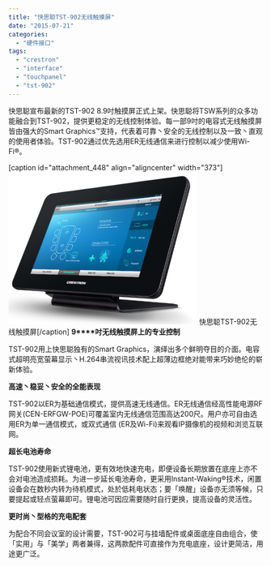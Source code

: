 ```yaml
---
title: "快思聪TST-902无线触摸屏"
date: "2015-07-21"
categories: 
  - "硬件接口"
tags: 
  - "crestron"
  - "interface"
  - "touchpanel"
  - "tst-902"
---
```


快思聪宣布最新的TST-902 8.9吋触摸屏正式上架。快思聪将TSW系列的众多功能融合到TST-902，提供更稳定的无线控制体验。每一部9吋的电容式无线触摸屏皆由强大的Smart Graphics™支持，代表着可靠丶安全的无线控制以及一致丶直观的使用者体验。TST\-902通过优先选用ER无线通信来进行控制以减少使用Wi-Fi®。

\[caption id="attachment\_448" align="aligncenter" width="373"\][![快思聪TST-902无线触摸屏](images/TS-902-desk.png)](http://www.apcube.com/wp-content/uploads/2015/07/TS-902-desk.png) 快思聪TST-902无线触摸屏\[/caption\] **9****吋无线触摸屏上的专业控制**

TST-902用上快思聪独有的Smart Graphics，演绎出多个鲜明夺目的介面。电容式超明亮宽萤幕显示丶H.264串流视讯技术配上超薄边框绝对能带来巧妙绝伦的崭新体验。

**高速丶稳妥丶安全的全能表现**

TST-902以ER为基础通信模式，提供高速无线通信。ER无线通信经高性能电源RF网关(CEN-ERFGW-POE)可覆盖室内无线通信范围高达200尺。用户亦可自由选用ER为单一通信模式，或双式通信 (ER及Wi\-Fi)来观看IP摄像机的视频和浏览互联网。

**超长电池寿命**

TST-902使用新式锂电池，更有效地快速充电，即便设备长期放置在底座上亦不会对电池造成损耗。为进一步延长电池寿命，更采用Instant-Waking®技术，闲置设备会在数秒内转为待机模式，处於低耗电状态；要「唤醒」设备亦无须等候，只要提起或轻点萤幕即可。锂电池可因应需要随时自行更换，提高设备的灵活性。

**更时尚丶型格的充电配套**

为配合不同会议室的设计需要，TST-902可与挂墙配件或桌面底座自由组合，使「实用」与「美学」两者兼得，这两款配件可直接作为充电底座，设计更简洁，用途更广泛。
